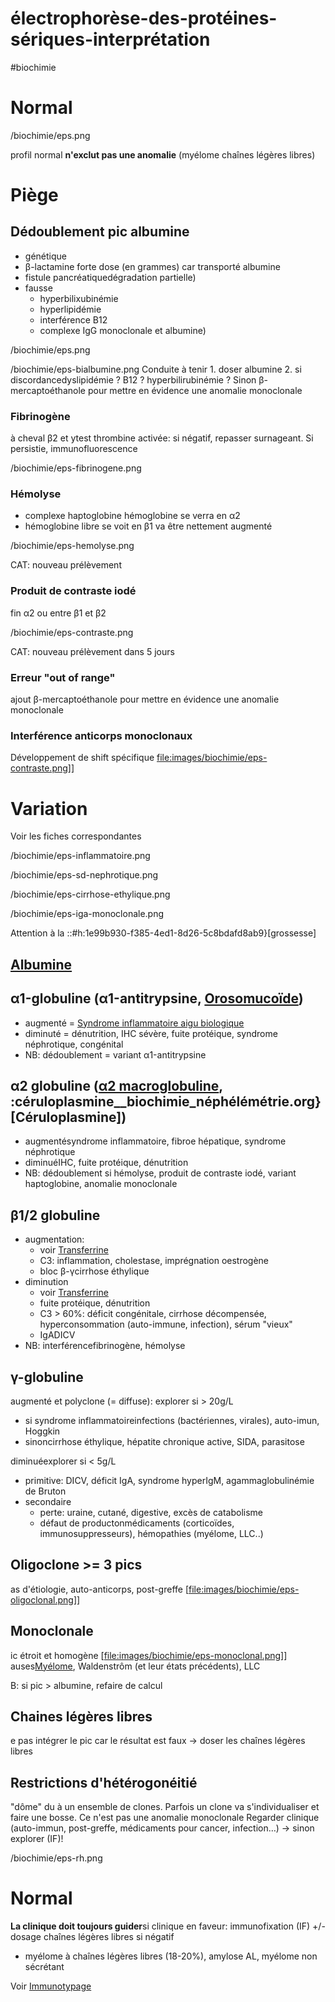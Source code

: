 # électrophorèse-des-protéines-sériques-interprétation
#biochimie 



# Normal




 
/biochimie/eps.png

profil normal **n'exclut pas une anomalie** (myélome chaînes légères libres) 


# Piège



## Dédoublement pic albumine


- génétique 
- β-lactamine forte dose (en grammes) car transporté albumine 
- fistule pancréatiquedégradation partielle) 
- fausse 
    - hyperbilixubinémie 
    - hyperlipidémie 
    - interférence B12 
    - complexe IgG monoclonale et albumine)
 
/biochimie/eps.png

 
/biochimie/eps-bialbumine.png
Conduite à tenir 
        1. doser albumine 
        2. si discordancedyslipidémie ? B12 ? hyperbilirubinémie ? Sinon β-mercaptoéthanole pour mettre en évidence une anomalie monoclonale 


### Fibrinogène


à cheval β2 et ytest thrombine activée: si négatif, repasser surnageant. Si persistie, immunofluorescence
 
/biochimie/eps-fibrinogene.png



### Hémolyse


- complexe haptoglobine hémoglobine se verra en α2 
- hémoglobine libre se voit en β1 va être nettement augmenté
 
/biochimie/eps-hemolyse.png

CAT: nouveau prélèvement 


### Produit de contraste iodé


fin α2 ou entre β1 et β2
 
/biochimie/eps-contraste.png

CAT: nouveau prélèvement dans 5 jours 


### Erreur "out of range"


ajout β-mercaptoéthanole pour mettre en évidence une anomalie monoclonale 


### Interférence anticorps monoclonaux


Développement de shift spécifique
[file:images/biochimie/eps-contraste.png](file:images/biochimie/eps-contraste.png)]] 


# Variation


Voir les fiches correspondantes
 
/biochimie/eps-inflammatoire.png

 
/biochimie/eps-sd-nephrotique.png

 
/biochimie/eps-cirrhose-ethylique.png

 
/biochimie/eps-iga-monoclonale.png


Attention à la ::#h:1e99b930-f385-4ed1-8d26-5c8bdafd8ab9}[grossesse] 


## [Albumine](#albuminenorgmd)



## α1-globuline (α1-antitrypsine, [Orosomucoïde](#orosomucoc3afdenorgmd))


- augmenté = [Syndrome inflammatoire aigu biologique](#syndrome-inflammatoire-aigu-biologiquenorgmd) 
- diminuté = dénutrition, IHC sévère, fuite protéique, syndrome néphrotique, congénital 
- NB: dédoublement = variant α1-antitrypsine 


## α2 globuline ([α2 macroglobuline](#ceb12-macroglobulinenorgmd), :céruloplasmine__biochimie_néphélémétrie.org}[Céruloplasmine])


- augmentésyndrome inflammatoire, fibroe hépatique, syndrome néphrotique 
- diminuéIHC, fuite protéique, dénutrition 
- NB: dédoublement si hémolyse, produit de contraste iodé, variant haptoglobine, anomalie monoclonale 


## β1/2 globuline


- augmentation: 
    - voir [Transferrine](#transferrinenorgmd) 
    - C3: inflammation, cholestase, imprégnation oestrogène 
    - bloc β-γcirrhose éthylique 
- diminution
    - voir [Transferrine](#transferrinenorgmd) 
    - fuite protéique, dénutrition 
    - C3 > 60%: déficit congénitale, cirrhose décompensée, hyperconsommation (auto-immune, infection), sérum "vieux" 
    - IgADICV 
- NB: interférencefibrinogène, hémolyse 


## γ-globuline


augmenté et polyclone (= diffuse): explorer si > 20g/L 

- si syndrome inflammatoireinfections (bactériennes, virales), auto-imun, Hoggkin 
- sinoncirrhose éthylique, hépatite chronique active, SIDA, parasitose 

diminuéexplorer si < 5g/L 

- primitive: DICV, déficit IgA, syndrome hyperIgM, agammaglobulinémie de Bruton 
- secondaire 
    - perte: uraine, cutané, digestive, excès de catabolisme 
    - défaut de productonmédicaments (corticoïdes, immunosuppresseurs), hémopathies (myélome, LLC..) 


## Oligoclone >= 3 pics


as d'étiologie, auto-anticorps, post-greffe
[[file:images/biochimie/eps-oligoclonal.png](file:images/biochimie/eps-oligoclonal.png)]] 


## Monoclonale


ic étroit et homogène
[[file:images/biochimie/eps-monoclonal.png](file:images/biochimie/eps-monoclonal.png)]]
auses[Myélome](#myc3a9lomenorgmd), Waldenstrôm (et leur états précédents), LLC 

B: si pic > albumine, refaire de calcul 


## Chaines légères libres


e pas intégrer le pic car le résultat est faux -> doser les chaînes légères libres 


## Restrictions d'hétérogonéitié


"dôme" du à un ensemble de clones. Parfois un clone va s'individualiser et faire une bosse. Ce n'est pas une anomalie monoclonale
Regarder clinique (auto-immun, post-greffe, médicaments pour cancer, infection…)
-> sinon explorer (IF)!
 
/biochimie/eps-rh.png



# Normal


**La clinique doit toujours guider**si clinique en faveur: immunofixation (IF) +/- dosage chaînes légères libres si négatif 

- myélome à chaînes légères libres (18-20%), amylose AL, myélome non sécrétant 

Voir [Immunotypage](#immunotypagenorgmd) 

